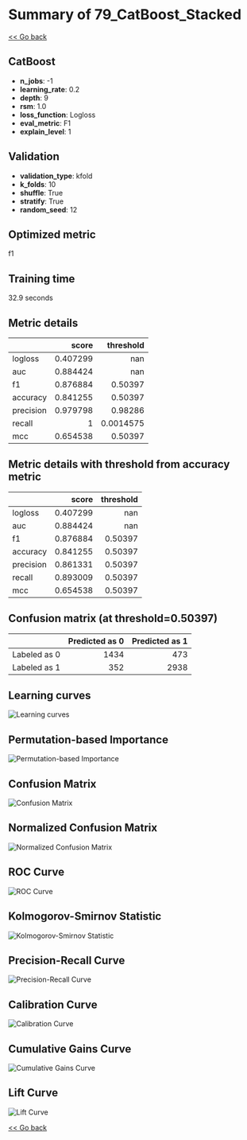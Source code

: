 # Summary of 79_CatBoost_Stacked

[<< Go back](../README.md)


## CatBoost
- **n_jobs**: -1
- **learning_rate**: 0.2
- **depth**: 9
- **rsm**: 1.0
- **loss_function**: Logloss
- **eval_metric**: F1
- **explain_level**: 1

## Validation
 - **validation_type**: kfold
 - **k_folds**: 10
 - **shuffle**: True
 - **stratify**: True
 - **random_seed**: 12

## Optimized metric
f1

## Training time

32.9 seconds

## Metric details
|           |    score |   threshold |
|:----------|---------:|------------:|
| logloss   | 0.407299 | nan         |
| auc       | 0.884424 | nan         |
| f1        | 0.876884 |   0.50397   |
| accuracy  | 0.841255 |   0.50397   |
| precision | 0.979798 |   0.98286   |
| recall    | 1        |   0.0014575 |
| mcc       | 0.654538 |   0.50397   |


## Metric details with threshold from accuracy metric
|           |    score |   threshold |
|:----------|---------:|------------:|
| logloss   | 0.407299 |   nan       |
| auc       | 0.884424 |   nan       |
| f1        | 0.876884 |     0.50397 |
| accuracy  | 0.841255 |     0.50397 |
| precision | 0.861331 |     0.50397 |
| recall    | 0.893009 |     0.50397 |
| mcc       | 0.654538 |     0.50397 |


## Confusion matrix (at threshold=0.50397)
|              |   Predicted as 0 |   Predicted as 1 |
|:-------------|-----------------:|-----------------:|
| Labeled as 0 |             1434 |              473 |
| Labeled as 1 |              352 |             2938 |

## Learning curves
![Learning curves](learning_curves.png)

## Permutation-based Importance
![Permutation-based Importance](permutation_importance.png)
## Confusion Matrix

![Confusion Matrix](confusion_matrix.png)


## Normalized Confusion Matrix

![Normalized Confusion Matrix](confusion_matrix_normalized.png)


## ROC Curve

![ROC Curve](roc_curve.png)


## Kolmogorov-Smirnov Statistic

![Kolmogorov-Smirnov Statistic](ks_statistic.png)


## Precision-Recall Curve

![Precision-Recall Curve](precision_recall_curve.png)


## Calibration Curve

![Calibration Curve](calibration_curve_curve.png)


## Cumulative Gains Curve

![Cumulative Gains Curve](cumulative_gains_curve.png)


## Lift Curve

![Lift Curve](lift_curve.png)



[<< Go back](../README.md)
